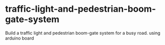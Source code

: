 # traffic-light-and-pedestrian-boom-gate-system
Build a traffic light and pedestrian boom-gate system for a busy road. using arduino board
